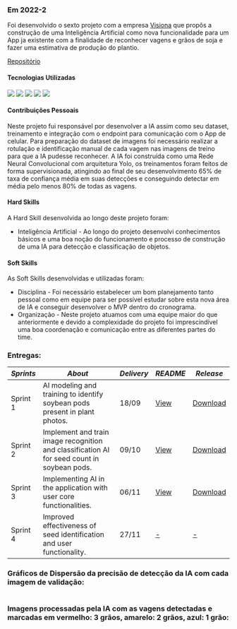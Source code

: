 ### Em 2022-2
  Foi desenvolvido o sexto projeto com a empresa [Visiona](https://www.visionaespacial.com.br/) que propôs a construção de uma Inteligência Artificial 
  como nova funcionalidade para um App ja existente com a finalidade de reconhecer vagens e grãos de soja e fazer uma estimativa de produção do plantio.

[Repositório](https://github.com/medrenan/SoyIA)

#### Tecnologias Utilizadas

<p>
<img src="https://img.shields.io/badge/Technology-React-9cf">
<img src="https://img.shields.io/badge/Technology-Python-9cf">
<img src="https://img.shields.io/badge/Technology-JavaScript-9cf">
<img src="https://img.shields.io/badge/Technology-TensorFlow-9cf">
<img src="https://img.shields.io/badge/Technology-Yolo-9cf">
</p>

#### Contribuições Pessoais
  Neste projeto fui responsável por desenvolver a IA assim como seu dataset, treinamento e integração com o endpoint para comunicação com o App de celular.
Para preparação do dataset de imagens foi necessário realizar a rotulação e identificação manual de cada vagem nas imagens de treino para que a IA pudesse
reconhecer. A IA foi construída como uma Rede Neural Convolucional com arquitetura Yolo, os treinamentos foram feitos de forma supervisionada, atingindo ao final 
de seu desenvolvimento 65% de taxa de confiança média em suas detecções e conseguindo detectar em média pelo menos 80% de todas as vagens.
     
#### Hard Skills
A Hard Skill desenvolvida ao longo deste projeto foram: 
* Inteligência Artificial - Ao longo do projeto desenvolvi conhecimentos básicos e uma boa noção do funcionamento e processo de construção de uma IA para detecção e classificação de objetos.

#### Soft Skills
As Soft Skills desenvolvidas e utilizadas foram:
* Disciplina - Foi necessário estabelecer um bom planejamento tanto pessoal como em equipe para ser possível estudar sobre esta nova área de IA e conseguir desenvolver o MVP dentro do cronograma.
* Organização - Neste projeto atuamos com uma equipe maior do que anteriormente e devido a complexidade do projeto foi imprescindível uma boa coordenação e comunicação entre as diferentes partes do time.

### Entregas:

| *Sprints*  | *About* | *Delivery*    | *README*  | *Release* |
| ---------- | ------  | ------------- | ------    | --------- |
|  Sprint 1  | AI modeling and training to identify soybean pods present in plant photos. | 18/09 | [View](https://github.com/medrenan/SoyIA/blob/main/doc/README/README%20Sprint1.md) | [Download](https://github.com/medrenan/SoyIA/releases/tag/sprint1) |
|  Sprint 2  | Implement and train image recognition and classification AI for seed count in soybean pods.  | 09/10 | [View](https://github.com/medrenan/SoyIA/blob/main/doc/README/README%20Sprint2.md) | [Download](https://github.com/medrenan/SoyIA/releases/tag/Sprint-2)|
|  Sprint 3  | Implementing AI in the application with user core functionalities. | 06/11 | [View](https://github.com/medrenan/SoyIA/blob/main/doc/README/README%20Sprint3.md) | [Download](#) |
|  Sprint 4  | Improved effectiveness of seed identification and user functionality. | 27/11 | [-](#) | [-](#) |   

###

### Gráficos de Dispersão da precisão de detecção da IA com cada imagem de validação:
<img src=''/></nobr><img src=''/>
<br/>
### Imagens processadas pela IA com as vagens detectadas e marcadas em vermelho: 3 grãos, amarelo: 2 grãos, azul: 1 grão:
<img src=''/></nobr><img src=''/>
